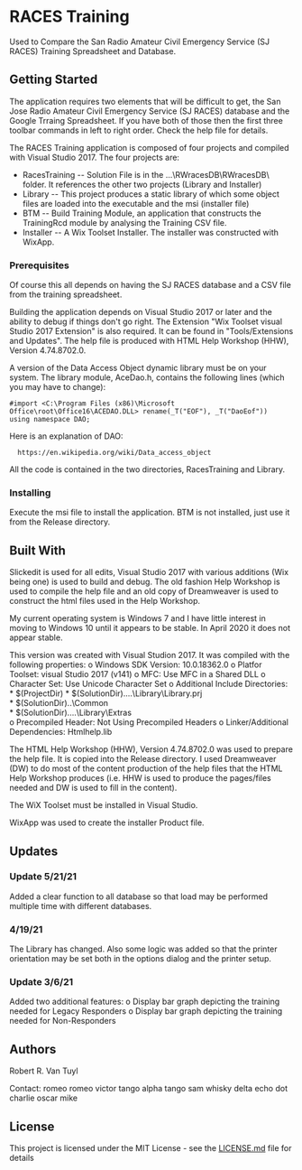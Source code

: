 # RACES Training

 Used to Compare the San Radio Amateur Civil Emergency Service (SJ RACES) Training Spreadsheet and
 Database.

## Getting Started

The application requires two elements that will be difficult to get, the San Jose Radio Amateur Civil
Emergency Service (SJ RACES) database and the Google Trraing Spreadsheet.  If you have both of those then
the first three toolbar commands in left to right order.  Check the help file for details.

The RACES Training application is composed of four projects and compiled with Visual Studio 2017.
The four projects are:
  - RacesTraining -- Solution File is in the ...\RWracesDB\RWracesDB\ folder.  It references the other two
    projects (Library and Installer)
  - Library -- This project produces a static library of which some object files are loaded into
    the executable and the msi (installer file)
  - BTM -- Build Training Module, an application that constructs the TrainingRcd module by analysing the
    Training CSV file.
  - Installer -- A Wix Toolset Installer.  The installer was constructed with WixApp.

### Prerequisites

Of course this all depends on having the SJ RACES database and a CSV file from the training spreadsheet.

Building the application depends on Visual Studio 2017 or later and the ability to
debug if things don't go right.  The Extension "Wix Toolset visual Studio 2017 Extension" is also
required.  It can be found in "Tools/Extensions and Updates".  The help file is produced with
HTML Help Workshop (HHW), Version 4.74.8702.0.

A version of the Data Access Object dynamic library must be on your system.  The library module,
AceDao.h, contains the following lines (which you may have to change):
```
#import <C:\Program Files (x86)\Microsoft Office\root\Office16\ACEDAO.DLL> rename(_T("EOF"), _T("DaoEof"))
using namespace DAO;
```
Here is an explanation of DAO:
```
  https://en.wikipedia.org/wiki/Data_access_object
```

All the code is contained in the two directories, RacesTraining and Library.

### Installing

Execute the msi file to install the application.  BTM is not installed, just use it from the Release
directory.


## Built With

Slickedit is used for all edits, Visual Studio 2017 with various additions (Wix being one) is used to
build and debug.  The old fashion Help Workshop is used to compile the help file and an old copy of
Dreamweaver is used to construct the html files used in the Help Workshop.

My current operating system is Windows 7 and I have little interest in moving to Windows 10 until it
appears to be stable.  In April 2020 it does not appear stable.

This version was created with Visual Studion 2017.  It was compiled with the following properties:
  o Windows SDK Version: 10.0.18362.0
  o Platfor Toolset: visual Studio 2017 (v141)
  o MFC: Use MFC in a Shared DLL
  o Character Set:  Use Unicode Character Set
  o Additional Include Directories:
    * $(ProjectDir)
    * $(SolutionDir)..\..\Library\Library.prj\
    * $(SolutionDir)..\Common\
    * $(SolutionDir)..\..\Library\Extras\
  o  Precompiled Header:  Not Using Precompiled Headers
  o  Linker/Additional Dependencies:  Htmlhelp.lib

The HTML Help Workshop (HHW), Version 4.74.8702.0 was used to prepare the help file.  It is
copied into the Release directory.  I used Dreamweaver (DW) to do most of the content production of the
help files that the HTML Help Workshop produces (i.e. HHW is used to produce the pages/files needed
and DW is used to fill in the content).

The WiX Toolset must be installed in Visual Studio.

WixApp was used to create the installer Product file.

## Updates

### Update 5/21/21

Added a clear function to all database so that load may be performed multiple time with different
databases.

### 4/19/21

The Library has changed.  Also some logic was added so that the printer orientation may be set both in
the options dialog and the printer setup.

### Update 3/6/21

Added two additional features:
  o Display bar graph depicting the training needed for Legacy Responders
  o Display bar graph depicting the training needed for Non-Responders

## Authors

Robert R. Van Tuyl

Contact:  romeo romeo victor tango alpha tango sam whisky delta echo dot charlie oscar mike

## License

 This project is licensed under the MIT License - see the [LICENSE.md](LICENSE.md) file for details


